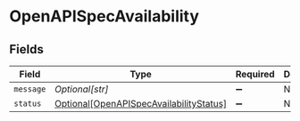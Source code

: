 # OpenAPISpecAvailability


## Fields

| Field                                                                                           | Type                                                                                            | Required                                                                                        | Description                                                                                     |
| ----------------------------------------------------------------------------------------------- | ----------------------------------------------------------------------------------------------- | ----------------------------------------------------------------------------------------------- | ----------------------------------------------------------------------------------------------- |
| `message`                                                                                       | *Optional[str]*                                                                                 | :heavy_minus_sign:                                                                              | N/A                                                                                             |
| `status`                                                                                        | [Optional[OpenAPISpecAvailabilityStatus]](../../models/shared/openapispecavailabilitystatus.md) | :heavy_minus_sign:                                                                              | N/A                                                                                             |